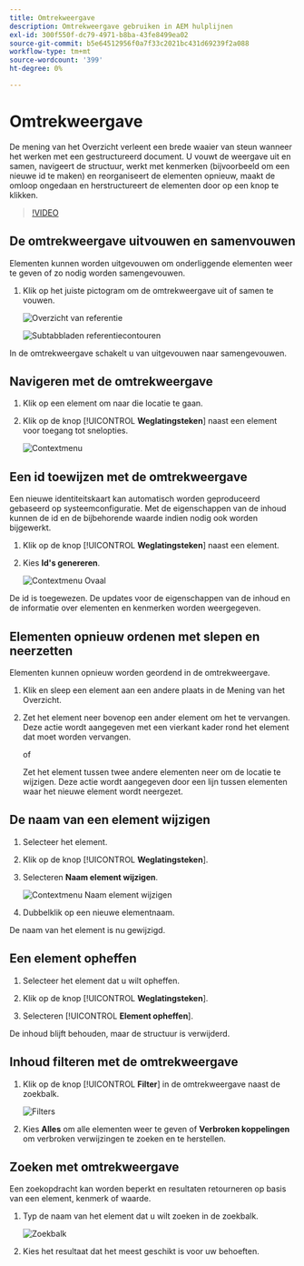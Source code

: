 ```yaml
---
title: Omtrekweergave
description: Omtrekweergave gebruiken in AEM hulplijnen
exl-id: 300f550f-dc79-4971-b8ba-43fe8499ea02
source-git-commit: b5e64512956f0a7f33c2021bc431d69239f2a088
workflow-type: tm+mt
source-wordcount: '399'
ht-degree: 0%

---
```


# Omtrekweergave

De mening van het Overzicht verleent een brede waaier van steun wanneer het werken met een gestructureerd document. U vouwt de weergave uit en samen, navigeert de structuur, werkt met kenmerken (bijvoorbeeld om een nieuwe id te maken) en reorganiseert de elementen opnieuw, maakt de omloop ongedaan en herstructureert de elementen door op een knop te klikken.

>[!VIDEO](https://video.tv.adobe.com/v/342767)

## De omtrekweergave uitvouwen en samenvouwen

Elementen kunnen worden uitgevouwen om onderliggende elementen weer te geven of zo nodig worden samengevouwen.

1. Klik op het juiste pictogram om de omtrekweergave uit of samen te vouwen.

   ![Overzicht van referentie](images/lesson-6/outline-collapsed-before.png)

   ![Subtabbladen referentiecontouren](images/lesson-6/outline-expanded-after.png)

In de omtrekweergave schakelt u van uitgevouwen naar samengevouwen.

## Navigeren met de omtrekweergave

1. Klik op een element om naar die locatie te gaan.

2. Klik op de knop [!UICONTROL **Weglatingsteken**] naast een element voor toegang tot snelopties.

   ![Contextmenu](images/lesson-6/shortcut-options.png)

## Een id toewijzen met de omtrekweergave

Een nieuwe identiteitskaart kan automatisch worden geproduceerd gebaseerd op systeemconfiguratie. Met de eigenschappen van de inhoud kunnen de id en de bijbehorende waarde indien nodig ook worden bijgewerkt.

1. Klik op de knop [!UICONTROL **Weglatingsteken**] naast een element.

2. Kies **Id&#39;s genereren**.

   ![Contextmenu Ovaal](images/lesson-6/ellipsis-popup.png)

De id is toegewezen. De updates voor de eigenschappen van de inhoud en de informatie over elementen en kenmerken worden weergegeven.

## Elementen opnieuw ordenen met slepen en neerzetten

Elementen kunnen opnieuw worden geordend in de omtrekweergave.

1. Klik en sleep een element aan een andere plaats in de Mening van het Overzicht.

2. Zet het element neer bovenop een ander element om het te vervangen. Deze actie wordt aangegeven met een vierkant kader rond het element dat moet worden vervangen.

   of

   Zet het element tussen twee andere elementen neer om de locatie te wijzigen. Deze actie wordt aangegeven door een lijn tussen elementen waar het nieuwe element wordt neergezet.

## De naam van een element wijzigen

1. Selecteer het element.

2. Klik op de knop [!UICONTROL **Weglatingsteken**].

3. Selecteren **Naam element wijzigen**.

   ![Contextmenu Naam element wijzigen](images/lesson-6/rename-before.png)

4. Dubbelklik op een nieuwe elementnaam.

De naam van het element is nu gewijzigd.

## Een element opheffen

1. Selecteer het element dat u wilt opheffen.

2. Klik op de knop [!UICONTROL **Weglatingsteken**].

3. Selecteren [!UICONTROL **Element opheffen**].

De inhoud blijft behouden, maar de structuur is verwijderd.

## Inhoud filteren met de omtrekweergave

1. Klik op de knop [!UICONTROL **Filter**] in de omtrekweergave naast de zoekbalk.

   ![Filters](images/lesson-6/filter-icon.png)

2. Kies **Alles** om alle elementen weer te geven of **Verbroken koppelingen** om verbroken verwijzingen te zoeken en te herstellen.

## Zoeken met omtrekweergave

Een zoekopdracht kan worden beperkt en resultaten retourneren op basis van een element, kenmerk of waarde.

1. Typ de naam van het element dat u wilt zoeken in de zoekbalk.

   ![Zoekbalk](images/lesson-6/search-bar.png)

2. Kies het resultaat dat het meest geschikt is voor uw behoeften.
